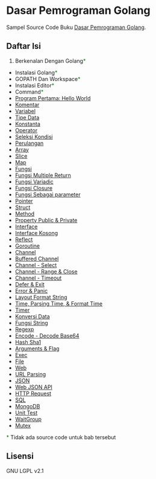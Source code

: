 # Dasar Pemrograman Golang

Sampel Source Code Buku [Dasar Pemrograman Golang](https://www.gitbook.com/book/novalagung/dasarpemrogramangolang/details).

## Daftar Isi

 1. Berkenalan Dengan Golang<span style="color: green">*</span>
 * Instalasi Golang<span style="color: green">*</span>
 * GOPATH Dan Workspace<span style="color: green">*</span>
 * Instalasi Editor<span style="color: green">*</span>
 * Command<span style="color: green">*</span>
 * [Program Pertama: Hello World](https://github.com/novalagung/dasarpemrogramangolang/tree/master/chapter-6)
 * [Komentar](https://github.com/novalagung/dasarpemrogramangolang/tree/master/chapter-7)
 * [Variabel](https://github.com/novalagung/dasarpemrogramangolang/tree/master/chapter-8)
 * [Tipe Data](https://github.com/novalagung/dasarpemrogramangolang/tree/master/chapter-9)
 * [Konstanta](https://github.com/novalagung/dasarpemrogramangolang/tree/master/chapter-10)
 * [Operator](https://github.com/novalagung/dasarpemrogramangolang/tree/master/chapter-11)
 * [Seleksi Kondisi](https://github.com/novalagung/dasarpemrogramangolang/tree/master/chapter-12)
 * [Perulangan](https://github.com/novalagung/dasarpemrogramangolang/tree/master/chapter-13)
 * [Array](https://github.com/novalagung/dasarpemrogramangolang/tree/master/chapter-14)
 * [Slice](https://github.com/novalagung/dasarpemrogramangolang/tree/master/chapter-15)
 * [Map](https://github.com/novalagung/dasarpemrogramangolang/tree/master/chapter-16)
 * [Fungsi](https://github.com/novalagung/dasarpemrogramangolang/tree/master/chapter-17)
 * [Fungsi Multiple Return](https://github.com/novalagung/dasarpemrogramangolang/tree/master/chapter-18)
 * [Fungsi Variadic](https://github.com/novalagung/dasarpemrogramangolang/tree/master/chapter-19)
 * [Fungsi Closure](https://github.com/novalagung/dasarpemrogramangolang/tree/master/chapter-20)
 * [Fungsi Sebagai parameter](https://github.com/novalagung/dasarpemrogramangolang/tree/master/chapter-21)
 * [Pointer](https://github.com/novalagung/dasarpemrogramangolang/tree/master/chapter-22)
 * [Struct](https://github.com/novalagung/dasarpemrogramangolang/tree/master/chapter-23)
 * [Method](https://github.com/novalagung/dasarpemrogramangolang/tree/master/chapter-24)
 * [Property Public & Private](https://github.com/novalagung/dasarpemrogramangolang/tree/master/chapter-25)
 * [Interface](https://github.com/novalagung/dasarpemrogramangolang/tree/master/chapter-26)
 * [Interface Kosong](https://github.com/novalagung/dasarpemrogramangolang/tree/master/chapter-27)
 * [Reflect](https://github.com/novalagung/dasarpemrogramangolang/tree/master/chapter-28)
 * [Goroutine](https://github.com/novalagung/dasarpemrogramangolang/tree/master/chapter-29)
 * [Channel](https://github.com/novalagung/dasarpemrogramangolang/tree/master/chapter-30)
 * [Buffered Channel](https://github.com/novalagung/dasarpemrogramangolang/tree/master/chapter-31)
 * [Channel - Select](https://github.com/novalagung/dasarpemrogramangolang/tree/master/chapter-32)
 * [Channel - Range & Close](https://github.com/novalagung/dasarpemrogramangolang/tree/master/chapter-33)
 * [Channel - Timeout](https://github.com/novalagung/dasarpemrogramangolang/tree/master/chapter-34)
 * [Defer & Exit](https://github.com/novalagung/dasarpemrogramangolang/tree/master/chapter-35)
 * [Error & Panic](https://github.com/novalagung/dasarpemrogramangolang/tree/master/chapter-36)
 * [Layout Format String](https://github.com/novalagung/dasarpemrogramangolang/tree/master/chapter-37)
 * [Time, Parsing Time, & Format Time](https://github.com/novalagung/dasarpemrogramangolang/tree/master/chapter-38)
 * [Timer](https://github.com/novalagung/dasarpemrogramangolang/tree/master/chapter-39)
 * [Konversi Data](https://github.com/novalagung/dasarpemrogramangolang/tree/master/chapter-40)
 * [Fungsi String](https://github.com/novalagung/dasarpemrogramangolang/tree/master/chapter-41)
 * [Regexp](https://github.com/novalagung/dasarpemrogramangolang/tree/master/chapter-42)
 * [Encode - Decode Base64](https://github.com/novalagung/dasarpemrogramangolang/tree/master/chapter-43)
 * [Hash Sha1](https://github.com/novalagung/dasarpemrogramangolang/tree/master/chapter-44)
 * [Arguments & Flag](https://github.com/novalagung/dasarpemrogramangolang/tree/master/chapter-45)
 * [Exec](https://github.com/novalagung/dasarpemrogramangolang/tree/master/chapter-46)
 * [File](https://github.com/novalagung/dasarpemrogramangolang/tree/master/chapter-47)
 * [Web](https://github.com/novalagung/dasarpemrogramangolang/tree/master/chapter-48)
 * [URL Parsing](https://github.com/novalagung/dasarpemrogramangolang/tree/master/chapter-49)
 * [JSON](https://github.com/novalagung/dasarpemrogramangolang/tree/master/chapter-50)
 * [Web JSON API](https://github.com/novalagung/dasarpemrogramangolang/tree/master/chapter-51)
 * [HTTP Request](https://github.com/novalagung/dasarpemrogramangolang/tree/master/chapter-52)
 * [SQL](https://github.com/novalagung/dasarpemrogramangolang/tree/master/chapter-53)
 * [MongoDB](https://github.com/novalagung/dasarpemrogramangolang/tree/master/chapter-54)
 * [Unit Test](https://github.com/novalagung/dasarpemrogramangolang/tree/master/chapter-55)
 * [WaitGroup](https://github.com/novalagung/dasarpemrogramangolang/tree/master/chapter-56)
 * [Mutex](https://github.com/novalagung/dasarpemrogramangolang/tree/master/chapter-57)

<span style="color: green">*</span> Tidak ada source code untuk bab tersebut

## Lisensi

GNU LGPL v2.1
